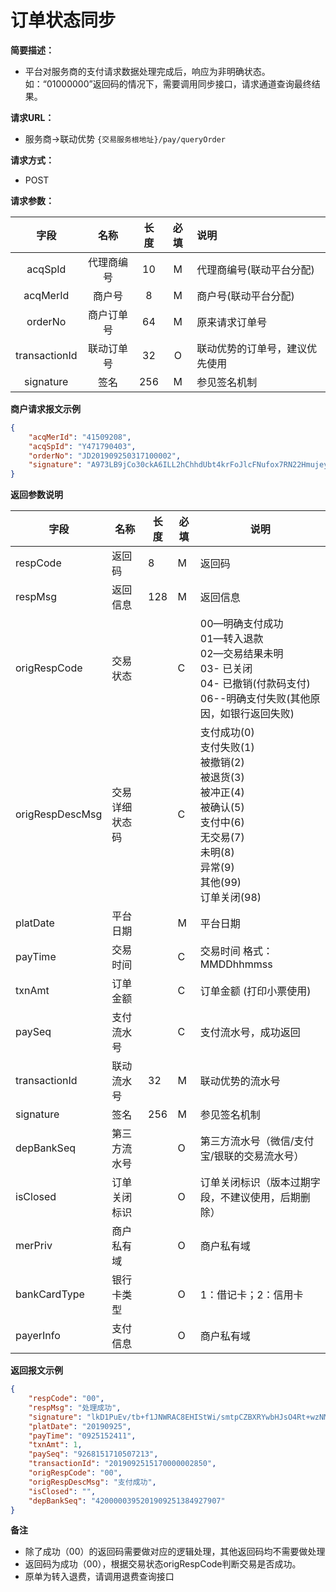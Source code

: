 # 订单状态同步

**简要描述：** 
- 平台对服务商的支付请求数据处理完成后，响应为非明确状态。如：“01000000”返回码的情况下，需要调用同步接口，请求通道查询最终结果。

**请求URL：** 
- 服务商->联动优势
`{交易服务根地址}/pay/queryOrder`

**请求方式：**
- POST 

**请求参数：** 

|	字段	 |	名称	  |	长度  	|	必填  	|	说明	  |
|:--------:|:--------:|:--------:|:--------:|:--------|
|	acqSpId	|	代理商编号	|	10	|	M	|	代理商编号(联动平台分配)	|
|	acqMerId	|	商户号	|	8	|	M	|	商户号(联动平台分配)	|
|	orderNo	|	商户订单号	|	64	|	M	|	原来请求订单号	  |
|	transactionId	|	联动订单号	|	32	|	O	|	联动优势的订单号，建议优先使用	|
|	signature	|	签名	|	256	|	M	|	参见签名机制	|

 **商户请求报文示例**

```json
{
	"acqMerId": "41509208",
	"acqSpId": "Y471790403",
	"orderNo": "JD201909250317100002",
	"signature": "A973LB9jCo30ckA6ILL2hChhdUbt4krFoJlcFNufox7RN22Hmujey75bbvR6MQ/1U3q/Um/ivCaD45U3+xvka53gHnQPvz7q0d+R+RXA7BYdwnTjFgk883AjvMi5EM75ivHZA2Fua3SWDmSTTrlPGfEGxkqfaMnThLsYZYzri0U="
}
```

 **返回参数说明** 

|	字段	|	名称	|	长度	|	必填	|	说明	|
|--------|--------|--------|--------|--------|
|	respCode	|	返回码	|	8	|	M	|	返回码	|
|	respMsg	|	返回信息	|	128	|	M	|	返回信息	|
|	origRespCode	|	交易状态	|		|	C	| 00—明确支付成功 <br>01—转入退款 <br>02—交易结果未明 <br> 03- 已关闭 <br> 04- 已撤销(付款码支付) <br>06--明确支付失败(其他原因，如银行返回失败) |
|	origRespDescMsg	|	交易详细状态码	|	|	C	| 支付成功(0) <br>支付失败(1) <br>被撤销(2)<br>被退货(3)<br>被冲正(4)<br>被确认(5)<br>支付中(6)<br>无交易(7)<br>未明(8)<br>异常(9)<br>其他(99)<br>订单关闭(98)<br> |
|	platDate	|	平台日期	|		|	M	|	平台日期   |
|	payTime	|	交易时间	|	|	C	|	交易时间  格式：MMDDhhmmss |
|	txnAmt	|	订单金额	|		|	C	|	订单金额 (打印小票使用)	|
|	paySeq	|	支付流水号	|		|	C	|	支付流水号，成功返回	|
|	transactionId	|	联动流水号	|	32	|	M	|	联动优势的流水号|
|	signature	|	签名	|	256	|	M	|	参见签名机制	|
|	depBankSeq	|	第三方流水号	|		|	O	|	第三方流水号（微信/支付宝/银联的交易流水号）	|
|	isClosed	|	订单关闭标识	|		|	O	|	订单关闭标识（版本过期字段，不建议使用，后期删除）	|
|	merPriv	|	商户私有域	|		|	O	|	商户私有域	|
|	bankCardType	|	银行卡类型	|		|	O	|	1：借记卡；2：信用卡	|
|	payerInfo	|	支付信息	|		|	O	|	商户私有域	|

 **返回报文示例**

```json
{
    "respCode": "00",
    "respMsg": "处理成功",
    "signature": "lkD1PuEv/tb+f1JNWRAC8EHIStWi/smtpCZBXRYwbHJsO4Rt+wzNMtal4apAqvQqH8hVgJLJF7OxLby4pwTdfcbAfuOJQ8MR4K8oWoBXkeLIFKQJhSda3qqxHtZBVz5d0OGsqxgdNs0oSIC44W5Ep2TXkTGcopDfi8K+mi2v5es=",
    "platDate": "20190925",
    "payTime": "0925152411",
    "txnAmt": 1,
    "paySeq": "9268151710507213",
    "transactionId": "2019092515170000002850",
    "origRespCode": "00",
    "origRespDescMsg": "支付成功",
    "isClosed": "",
    "depBankSeq": "4200000395201909251384927907"
}
```



**备注** 

- 除了成功（00）的返回码需要做对应的逻辑处理，其他返回码均不需要做处理
- 返回码为成功（00），根据交易状态origRespCode判断交易是否成功。
- 原单为转入退费，请调用退费查询接口
